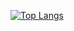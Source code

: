 

[![Top Langs](https://github-readme-stats.vercel.app/api/top-langs/?username=nuricakir)](https://github.com/nuricakir/github-readme-stats)
